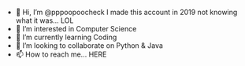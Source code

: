 - 👋 Hi, I’m @pppoopoocheck I made this account in 2019 not knowing what it was... LOL
- 👀 I’m interested in Computer Science
- 🌱 I’m currently learning Coding
- 💞️ I’m looking to collaborate on Python & Java
- 📫 How to reach me... HERE

<!---
pppoopoocheck/pppoopoocheck is a ✨ special ✨ repository because its `README.md` (this file) appears on your GitHub profile.
You can click the Preview link to take a look at your changes.
--->
